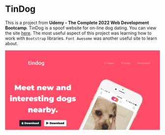 # TinDog

This is a project from <b>Udemy - The Complete 2022 Web Development Bootcamp</b>.  TinDog is a spoof website for on-line dog dating.  You can view the site [here](https://george-brand.github.io/TinDog/).  The most useful aspect of this project was learning how to work with `Bootstrap` libraries.  `Font Awesome` was another useful site to learn about.

![TinDog Screen Shot](https://github.com/george-brand/TinDog/blob/main/images/TinDog.PNG)

